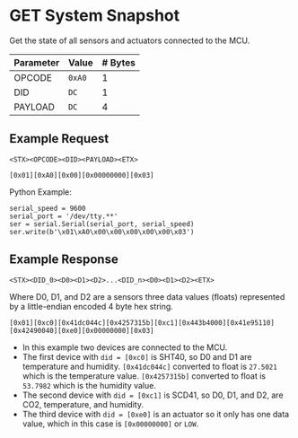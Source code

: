 # GET System Snapshot

Get the state of all sensors and actuators connected to the MCU.

| Parameter | Value | # Bytes |
|-----------|-------|-------|
| OPCODE | `0xA0` | 1 |
| DID | `DC` | 1 |
| PAYLOAD | `DC` | 4 |

## Example Request

```
<STX><OPCODE><DID><PAYLOAD><ETX>
```

```
[0x01][0xA0][0x00][0x00000000][0x03]
```

Python Example:

```
serial_speed = 9600
serial_port = '/dev/tty.**'
ser = serial.Serial(serial_port, serial_speed)
ser.write(b'\x01\xA0\x00\x00\x00\x00\x00\x03')
```

## Example Response

```
<STX><DID_0><D0><D1><D2>...<DID_n><D0><D1><D2><ETX>
```

Where D0, D1, and D2 are a sensors three data values (floats) represented by a little-endian encoded 4 byte hex string.

```
[0x01][0xc0][0x41dc044c][0x4257315b][0xc1][0x443b4000][0x41e95110][0x42490040][0xe0][0x00000000][0x03]
```

* In this example two devices are connected to the MCU.
* The first device with `did = [0xc0]` is SHT40, so D0 and D1 are temperature and humidity. `[0x41dc044c]` converted to float is `27.5021` which is the temperature value. `[0x4257315b]` converted to float is `53.7982` which is the humidity value. 
* The second device with `did = [0xc1]` is SCD41, so D0, D1, and D2, are CO2, temperature, and humidity.
* The third device with `did = [0xe0]` is an actuator so it only has one data value, which in this case is `[0x00000000]` or `LOW`.